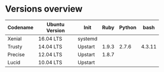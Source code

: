 # Versions overview

Codename | Ubuntu Version | Init    | Ruby  | Python | bash
-------- | -------------- | ------- | ----- | ------ | ------
Xenial   | 16.04 LTS      | systemd |       |        |
Trusty   | 14.04 LTS      | Upstart | 1.9.3 | 2.7.6  | 4.3.11
Precise  | 12.04 LTS      | Upstart | 1.8.7 |        |
Lucid    | 10.04 LTS      | Upstart |       |        |
